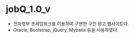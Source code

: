 # jobQ_1.0_v
  - 전자정부 프레임워크를 이용하여 구현한 구인 광고 웹사이트다.
  - Oracle, Bootstrap, jQuery, Mybatis 등을 사용하였다.
